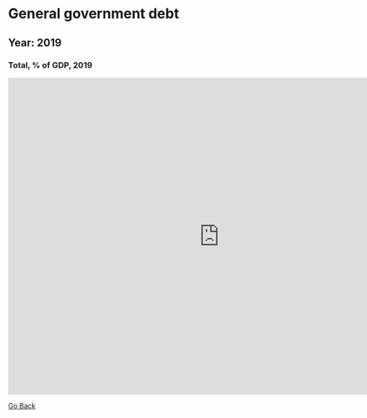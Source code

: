 # General government debt

## Year: 2019

### Total, % of GDP, 2019
<iframe src="https://data.oecd.org/chart/6vtX" width="860" height="645" style="border: 0" mozallowfullscreen="true" webkitallowfullscreen="true" allowfullscreen="true"><a href="https://data.oecd.org/chart/6vtX" target="_blank">OECD Chart: General government debt, Total, % of GDP, Annual, 2019</a></iframe>



[Go Back](/README.md)
